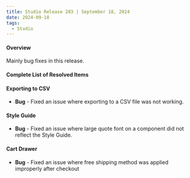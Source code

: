 ```yaml
---
title: Studio Release 203 | September 18, 2024
date: 2024-09-18
tags:
  - Studio
---
```


#### Overview

Mainly bug fixes in this release.

#### Complete List of Resolved Items

#### Exporting to CSV

* **Bug** - Fixed an issue where exporting to a CSV file was not working.

#### Style Guide

* **Bug** - Fixed an issue where large quote font on a component did not reflect the Style Guide.

#### Cart Drawer

* **Bug** - Fixed an issue where free shipping method was applied improperly after checkout 





